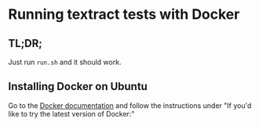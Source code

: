 # Running textract tests with Docker

## TL;DR;

Just run `run.sh` and it should work.

## Installing Docker on Ubuntu

Go to the [Docker documentation](http://docs.docker.com/installation/ubuntulinux/)
and follow the instructions under "If you'd like to try the latest version of Docker:"
